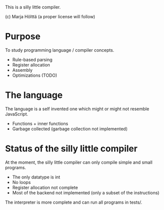 This is a silly little compiler.

(c) Marja Hölttä (a proper license will follow)

Purpose
==============

To study programming language / compiler concepts.
- Rule-based parsing
- Register allocation
- Assembly
- Optimizations (TODO)


The language
==============

The language is a self invented one which might or might not resemble
JavaScript.

- Functions + inner functions
- Garbage collected (garbage collection not implemented)


Status of the silly little compiler
==============

At the moment, the silly little compiler can only compile simple and small
programs.

- The only datatype is int
- No loops
- Register allocation not complete
- Most of the backend not implemented (only a subset of the instructions)

The interpreter is more complete and can run all programs in tests/.
